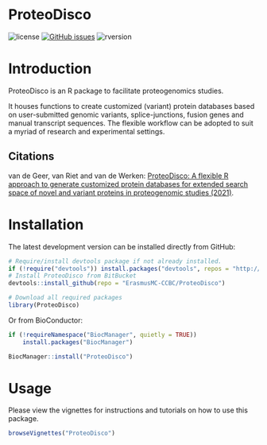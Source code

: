 # ProteoDisco

![license](https://img.shields.io/badge/license-GPL--3-blue.svg) [![GitHub issues](https://img.shields.io/github/issues/ErasmusMC-CCBC/ProteoDisco.svg)]() ![rversion](https://img.shields.io/badge/R%20version-%3E4.1.0-lightgrey.svg)

# Introduction

ProteoDisco is an R package to facilitate proteogenomics studies. 

It houses functions to create customized (variant) protein databases based on user-submitted genomic variants, splice-junctions, fusion genes and manual transcript sequences.
The flexible workflow can be adopted to suit a myriad of research and experimental settings.

## Citations

van de Geer, van Riet and van de Werken: [ProteoDisco: A flexible R approach to generate customized protein databases for extended search space of novel and variant proteins in proteogenomic studies (2021)](https://www.biorxiv.org/content/10.1101/2021.09.17.460755v1).


# Installation

The latest development version can be installed directly from GitHub:

```R
# Require/install devtools package if not already installed.
if (!require("devtools")) install.packages("devtools", repos = "http://cran.r-project.org")
# Install ProteoDisco from BitBucket
devtools::install_github(repo = "ErasmusMC-CCBC/ProteoDisco")

# Download all required packages
library(ProteoDisco)
```

Or from BioConductor:
```R
if (!requireNamespace("BiocManager", quietly = TRUE))
    install.packages("BiocManager")

BiocManager::install("ProteoDisco")
```

# Usage

Please view the vignettes for instructions and tutorials on how to use this package.

```R
browseVignettes("ProteoDisco")
```

